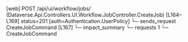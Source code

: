 [web] POST /api/ui/workflow/jobs/  (Dataverse.Api.Controllers.UI.Workflow.JobController.CreateJob)  [L164–L169] status=201 [auth=Authentication.UserPolicy]
  └─ sends_request CreateJobCommand [L167]
  └─ impact_summary
    └─ requests 1
      └─ CreateJobCommand

